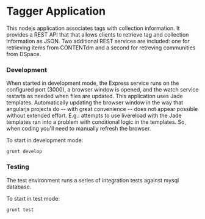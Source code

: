 # Tagger Application

This nodejs application associates tags with collection information.  It provides a REST API that that allows clients to retrieve tag and collection information as JSON.
Two additional REST services are included: one for retrieving items from CONTENTdm and a second for retreving communities from DSpace.

### Development

When started in development mode, the Express service runs on the configured port (3000), a browser window is opened, and the watch service restarts as needed when files are updated.  This
application uses Jade templates. Automatically updating the browser window in the way that angularjs projects do -- with great convenience  -- does not appear possible without extended effort.
E.g.: attempts to use livereload with the Jade templates ran into a problem with conditional logic in the templates.  So, when coding you'll need to manually refresh the browser.

To start in development mode:

`grunt develop`

### Testing

The test environment runs a series of integration tests against mysql database.

To start in test mode:

`grunt test`